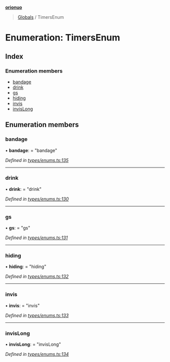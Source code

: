 **[orionuo](../README.md)**

> [Globals](../globals.md) / TimersEnum

# Enumeration: TimersEnum

## Index

### Enumeration members

* [bandage](timersenum.md#bandage)
* [drink](timersenum.md#drink)
* [gs](timersenum.md#gs)
* [hiding](timersenum.md#hiding)
* [invis](timersenum.md#invis)
* [invisLong](timersenum.md#invislong)

## Enumeration members

### bandage

•  **bandage**:  = "bandage"

*Defined in [types/enums.ts:135](https://github.com/msviha/orionuo/blob/caea5c9/src/types/enums.ts#L135)*

___

### drink

•  **drink**:  = "drink"

*Defined in [types/enums.ts:130](https://github.com/msviha/orionuo/blob/caea5c9/src/types/enums.ts#L130)*

___

### gs

•  **gs**:  = "gs"

*Defined in [types/enums.ts:131](https://github.com/msviha/orionuo/blob/caea5c9/src/types/enums.ts#L131)*

___

### hiding

•  **hiding**:  = "hiding"

*Defined in [types/enums.ts:132](https://github.com/msviha/orionuo/blob/caea5c9/src/types/enums.ts#L132)*

___

### invis

•  **invis**:  = "invis"

*Defined in [types/enums.ts:133](https://github.com/msviha/orionuo/blob/caea5c9/src/types/enums.ts#L133)*

___

### invisLong

•  **invisLong**:  = "invisLong"

*Defined in [types/enums.ts:134](https://github.com/msviha/orionuo/blob/caea5c9/src/types/enums.ts#L134)*
